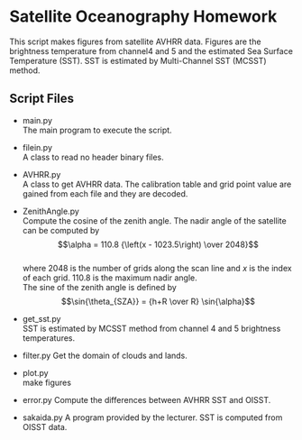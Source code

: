 # Satellite Oceanography Homework

This script makes figures from satellite AVHRR data.
Figures are the brightness temperature from channel4 and 5 and the estimated Sea Surface Temperature (SST).
SST is estimated by Multi-Channel SST (MCSST) method.


## Script Files
- main.py  
  The main program to execute the script.

- filein.py  
  A class to read no header binary files.

- AVHRR.py  
  A class to get AVHRR data.
  The calibration table and grid point value are gained from each file and they are decoded.

- ZenithAngle.py  
  Compute the cosine of the zenith angle.
  The nadir angle of the satellite can be computed by  
  $$\alpha = 110.8 {\left(x - 1023.5\right) \over 2048}$$  
  where 2048 is the number of grids along the scan line and $`x`$ is the index of each grid.
  110.8 is the maximum nadir angle.  
  The sine of the zenith angle is defined by  
  $$\sin{\theta_{SZA}} = {h+R \over R} \sin{\alpha}$$

- get\_sst.py  
  SST is estimated by MCSST method from channel 4 and 5 brightness temperatures.

- filter.py
  Get the domain of clouds and lands.

- plot.py  
  make figures

- error.py
  Compute the differences between AVHRR SST and OISST.

- sakaida.py
  A program provided by the lecturer.
  SST is computed from OISST data.


